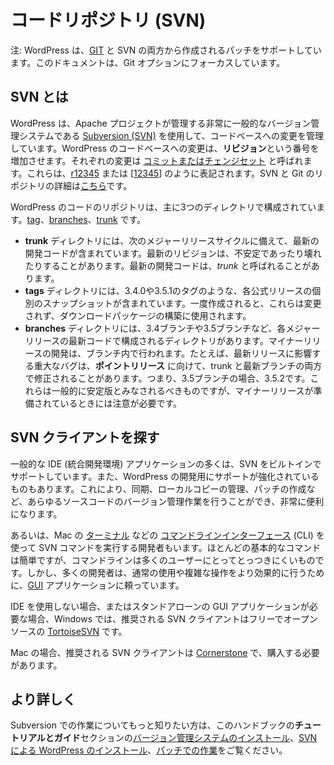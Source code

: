 <!--
# The Code Repository (SVN)
-->

# コードリポジトリ (SVN)

<!--
Alert: WordPress supports patches being created from both [GIT](https://make.wordpress.org/core/handbook/contribute/git/) and SVN. This documentation focuses on the SVN option.
-->

注: WordPress は、[GIT](https://ja.wordpress.org/team/handbook/core/contribute/git/) と SVN の両方から作成されるパッチをサポートしています。このドキュメントは、Git オプションにフォーカスしています。

<!--
## What is SVN?
-->

## SVN とは

<!--
WordPress uses [Subversion (SVN)](https://make.wordpress.org/core/glossary/#svn), a very popular version control system managed by the Apache project, to manage changes to its codebase. A change to the WordPress codebase increments the **revision** number. Individual changes are called [commits or changesets](https://make.wordpress.org/core/glossary/#commit-noun). These are denoted as either [r12345](https://core.trac.wordpress.org/changeset/12345) or \[[12345](https://core.trac.wordpress.org/changeset/12345)\]. Details of the SVN and Git repositories are located [here](https://make.wordpress.org/core/handbook/contribute/codebase/).
-->

WordPress は、Apache プロジェクトが管理する非常に一般的なバージョン管理システムである [Subversion (SVN)](https://make.wordpress.org/core/glossary/#svn) を使用して、コードベースへの変更を管理しています。WordPress のコードベースへの変更は、**リビジョン**という番号を増加させます。それぞれの変更は [コミットまたはチェンジセット](https://make.wordpress.org/core/glossary/#commit-noun) と呼ばれます。これらは、[r12345](https://core.trac.wordpress.org/changeset/12345) または \[[12345](https://core.trac.wordpress.org/changeset/12345)\] のように表記されます。SVN と Git のリポジトリの詳細は[こちら]((https://ja.wordpress.org/team/handbook/core/contribute/codebase/))です。

<!--
The WordPress repository of code is organized into three main directories: [tags](https://make.wordpress.org/core/glossary/#tag), [branches](https://make.wordpress.org/core/glossary/#branch), and [trunk](https://make.wordpress.org/core/glossary/#trunk).
-->

WordPress のコードのリポジトリは、主に3つのディレクトリで構成されています。[tag](https://make.wordpress.org/core/glossary/#tag)、[branches](https://make.wordpress.org/core/glossary/#branch)、[trunk](https://make.wordpress.org/core/glossary/#trunk) です。

<!--
*   The **trunk** directory contains the latest development code in preparation for the next major release cycle. The latest revision may be unstable or broken at times. The latest development code may be referred to as *trunk*.
*   The **tags** directory contains individual snapshots of each official release, such as the 3.4.0 or 3.5.1 tags. Once created, these are unmodified, and these are used to build the download packages.
*   The **branches** directory contains directories that consist of the latest code for each major release, such as the 3.4 and 3.5 branches. Minor release development occurs within the branch. For example, a critical bug that affects the latest release may be fixed in both trunk and the most recent branch, in preparation for a **point release** – i.e. 3.5.2, in the case of the 3.5 branch. These should generally be considered stable, but care should be taken when a minor release is being prepared.
-->

*   **trunk** ディレクトリには、次のメジャーリリースサイクルに備えて、最新の開発コードが含まれています。最新のリビジョンは、不安定であったり壊れたりすることがあります。最新の開発コードは、*trunk* と呼ばれることがあります。
*   **tags** ディレクトリには、3.4.0や3.5.1のタグのような、各公式リリースの個別のスナップショットが含まれています。一度作成されると、これらは変更されず、ダウンロードパッケージの構築に使用されます。
*   **branches** ディレクトリには、3.4ブランチや3.5ブランチなど、各メジャーリリースの最新コードで構成されるディレクトリがあります。マイナーリリースの開発は、ブランチ内で行われます。たとえば、最新リリースに影響する重大なバグは、**ポイントリリース** に向けて、trunk と最新ブランチの両方で修正されることがあります。つまり、3.5ブランチの場合、3.5.2です。これらは一般的に安定版とみなされるべきものですが、マイナーリリースが準備されているときには注意が必要です。

<!--
## Finding an SVN Client
-->

## SVN クライアントを探す

<!--
Most popular IDE (Integrated Developer Environment) applications include built-in support for SVN. Some also include enhanced support for WordPress development. This makes it very convenient to perform all source code version control tasks: synchronize, manage local copies, create patches, etc.
-->

一般的な IDE (統合開発環境) アプリケーションの多くは、SVN をビルトインでサポートしています。また、WordPress の開発用にサポートが強化されているものもあります。これにより、同期、ローカルコピーの管理、パッチの作成など、あらゆるソースコードのバージョン管理作業を行うことができ、非常に便利になります。

<!--
Alternatively some developers run SVN commands using the [command line interface](https://make.wordpress.org/core/glossary/#command-line-interface) (CLI), such as [Terminal](http://en.wikipedia.org/wiki/Terminal_(OS_X)) on the Mac. Even though most basic commands are simple, the command line is reasonably intimidating for many users. Many developers do rely on [GUI](http://en.wikipedia.org/wiki/GUI) applications though, either for regular use, or to handle complex actions more effectively.
-->

あるいは、Mac の [ターミナル](http://en.wikipedia.org/wiki/Terminal_(OS_X)) などの [コマンドラインインターフェース](https://make.wordpress.org/core/glossary/#command-line-interface) (CLI) を使って SVN コマンドを実行する開発者もいます。ほとんどの基本的なコマンドは簡単ですが、コマンドラインは多くのユーザーにとってとっつきにくいものです。しかし、多くの開発者は、通常の使用や複雑な操作をより効果的に行うために、[GUI](http://en.wikipedia.org/wiki/GUI) アプリケーションに頼っています。

<!--
When not using an IDE, or if a stand-alone GUI application is required, for Windows the recommended SVN client is [TortoiseSVN](http://tortoisesvn.net/), which is free and open source.
-->

IDE を使用しない場合、またはスタンドアローンの GUI アプリケーションが必要な場合、Windows では、推奨される SVN クライアントはフリーでオープンソースの [TortoiseSVN](http://tortoisesvn.net/) です。

<!--
For Mac, the recommended SVN client is [Cornerstone](http://www.zennaware.com/cornerstone/), which must be purchased.
-->

Mac の場合、推奨される SVN クライアントは [Cornerstone](http://www.zennaware.com/cornerstone/) で、購入する必要があります。

<!--
## Learn More
-->

## より詳しく

<!--
If you would like to learn more about working with Subversion, check out [Installing A Version Control System](https://make.wordpress.org/core/handbook/tutorials/installing-a-vcs/), [Installing WordPress Via SVN](https://make.wordpress.org/core/handbook/tutorials/installing-wordpress-locally/from-svn/), and [Working With Patches](https://make.wordpress.org/core/handbook/working-with-patches/) in the **Tutorials and Guides** section of this handbook.
-->

Subversion での作業についてもっと知りたい方は、このハンドブックの**チュートリアルとガイド**セクションの[バージョン管理システムのインストール](https://ja.wordpress.org/team/handbook/core/tutorials/installing-a-vcs/)、[SVN による WordPress のインストール](https://ja.wordpress.org/team/handbook/core/tutorials/installing-wordpress-locally/from-svn/)、[パッチでの作業](https://ja.wordpress.org/team/handbook/core/working-with-patches/)をご覧ください。
